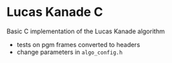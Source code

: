 # Lucas Kanade C

Basic C implementation of the Lucas Kanade algorithm

* tests on pgm frames converted to headers
* change parameters in ```algo_config.h```
